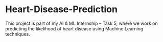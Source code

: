 # Heart-Disease-Prediction
This project is part of my AI &amp; ML Internship – Task 5, where we work on predicting the likelihood of heart disease using Machine Learning techniques.
